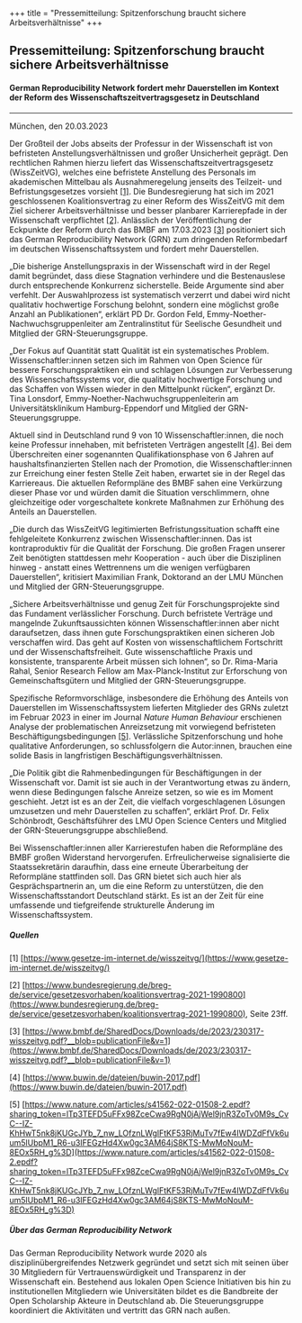 +++
title = "Pressemitteilung: Spitzenforschung braucht sichere Arbeitsverhältnisse"
+++

## Pressemitteilung: Spitzenforschung braucht sichere Arbeitsverhältnisse
#### German Reproducibility Network fordert mehr Dauerstellen im Kontext der Reform des Wissenschaftszeitvertragsgesetz in Deutschland

------------------------------------------------
München, den 20.03.2023

Der Großteil der Jobs abseits der Professur in der Wissenschaft ist von befristeten Anstellungsverhältnissen und großer Unsicherheit geprägt. Den rechtlichen Rahmen hierzu liefert das Wissenschaftszeitvertragsgesetz (WissZeitVG), welches eine befristete Anstellung des Personals im akademischen Mittelbau als Ausnahmeregelung jenseits des Teilzeit- und Befristungsgesetzes vorsieht [[1]](https://www.gesetze-im-internet.de/wisszeitvg/). Die Bundesregierung hat sich im 2021 geschlossenen Koalitionsvertrag zu einer Reform des WissZeitVG mit dem Ziel sicherer Arbeitsverhältnisse und besser planbarer Karrierepfade in der Wissenschaft verpflichtet [[2]](https://www.bundesregierung.de/breg-de/service/gesetzesvorhaben/koalitionsvertrag-2021-1990800). Anlässlich der Veröffentlichung der Eckpunkte der Reform durch das BMBF am 17.03.2023 [[3]](https://www.bmbf.de/SharedDocs/Downloads/de/2023/230317-wisszeitvg.pdf?__blob=publicationFile&v=1) positioniert sich das German Reproducibility Network (GRN) zum dringenden Reformbedarf im deutschen Wissenschaftssystem und fordert mehr Dauerstellen.

„Die bisherige Anstellungspraxis in der Wissenschaft wird in der Regel damit begründet, dass diese Stagnation verhindere und die Bestenauslese durch entsprechende Konkurrenz sicherstelle. Beide Argumente sind aber verfehlt. Der Auswahlprozess ist systematisch verzerrt und dabei wird nicht qualitativ hochwertige Forschung belohnt, sondern eine möglichst große Anzahl an Publikationen“, erklärt PD Dr. Gordon Feld, Emmy-Noether-Nachwuchsgruppenleiter am Zentralinstitut für Seelische Gesundheit und Mitglied der GRN-Steuerungsgruppe.

„Der Fokus auf Quantität statt Qualität ist ein systematisches Problem. Wissenschaftler:innen setzen sich im Rahmen von Open Science für bessere Forschungspraktiken ein und schlagen Lösungen zur Verbesserung des Wissenschaftssystems vor, die qualitativ hochwertige Forschung und das Schaffen von Wissen wieder in den Mittelpunkt rücken“, ergänzt Dr. Tina Lonsdorf, Emmy-Noether-Nachwuchsgruppenleiterin am Universitätsklinikum Hamburg-Eppendorf und Mitglied der GRN-Steuerungsgruppe.

Aktuell sind in Deutschland rund 9 von 10 Wissenschaftler:innen, die noch keine Professur innehaben, mit befristeten Verträgen angestellt [[4]](https://www.buwin.de/dateien/buwin-2017.pdf). Bei dem Überschreiten einer sogenannten Qualifikationsphase von 6 Jahren auf haushaltsfinanzierten Stellen nach der Promotion, die Wissenschaftler:innen zur Erreichung einer festen Stelle Zeit haben, erwartet sie in der Regel das Karriereaus. Die aktuellen Reformpläne des BMBF sahen eine Verkürzung dieser Phase vor und würden damit die Situation verschlimmern, ohne gleichzeitige oder vorgeschaltete konkrete Maßnahmen zur Erhöhung des Anteils an Dauerstellen. 

„Die durch das WissZeitVG legitimierten Befristungssituation schafft eine fehlgeleitete Konkurrenz zwischen Wissenschaftler:innen. Das ist kontraproduktiv für die Qualität der Forschung. Die großen Fragen unserer Zeit benötigten stattdessen mehr Kooperation - auch über die Disziplinen hinweg - anstatt eines Wettrennens um die wenigen verfügbaren Dauerstellen“, kritisiert Maximilian Frank, Doktorand an der LMU München und Mitglied der GRN-Steuerungsgruppe.

„Sichere Arbeitsverhältnisse und genug Zeit für Forschungsprojekte sind das Fundament verlässlicher Forschung. Durch befristete Verträge und mangelnde Zukunftsaussichten können Wissenschaftler:innen aber nicht daraufsetzen, dass ihnen gute Forschungspraktiken einen sicheren Job verschaffen wird. Das geht auf Kosten von wissenschaftlichem Fortschritt und der Wissenschaftsfreiheit. Gute wissenschaftliche Praxis und konsistente, transparente Arbeit müssen sich lohnen“, so Dr. Rima-Maria Rahal, Senior Research Fellow am Max-Planck-Institut zur Erforschung von Gemeinschaftsgütern und Mitglied der GRN-Steuerungsgruppe.

Spezifische Reformvorschläge, insbesondere die Erhöhung des Anteils von Dauerstellen im Wissenschaftssystem lieferten Mitglieder des GRNs zuletzt im Februar 2023 in einer im Journal *Nature Human Behaviour* erschienen Analyse der problematischen Anreizsetzung mit vorwiegend befristeten Beschäftigungsbedingungen [[5]](https://www.nature.com/articles/s41562-022-01508-2.epdf?sharing_token=lTp3TEFD5uFFx98ZceCwa9RgN0jAjWel9jnR3ZoTv0M9s_CvC--IZ-KhHwT5nk8jKUGcJYb_7_nw_LOfznLWglFtKF53RjMuTv7fEw4IWDZdFfVk6uum5lUbpM1_R6-u3IFEGzHd4Xw0gc3AM64jS8KTS-MwMoNouM-8EOx5RH_g%3D). Verlässliche Spitzenforschung und hohe qualitative Anforderungen, so schlussfolgern die Autor:innen, brauchen eine solide Basis in langfristigen Beschäftigungsverhältnissen.

„Die Politik gibt die Rahmenbedingungen für Beschäftigungen in der Wissenschaft vor. Damit ist sie auch in der Verantwortung etwas zu ändern, wenn diese Bedingungen falsche Anreize setzen, so wie es im Moment geschieht. Jetzt ist es an der Zeit, die vielfach vorgeschlagenen Lösungen umzusetzen und mehr Dauerstellen zu schaffen“, erklärt Prof. Dr. Felix Schönbrodt, Geschäftsführer des LMU Open Science Centers und Mitglied der GRN-Steuerungsgruppe abschließend.

Bei Wissenschaftler:innen aller Karrierestufen haben die Reformpläne des BMBF großen Widerstand hervorgerufen. Erfreulicherweise signalisierte die Staatssekretärin daraufhin, dass eine erneute Überarbeitung der Reformpläne stattfinden soll. Das GRN bietet sich auch hier als Gesprächspartnerin an, um die eine Reform zu unterstützen, die den Wissenschaftsstandort Deutschland stärkt. Es ist an der Zeit für eine umfassende und tiefgreifende strukturelle Änderung im Wissenschaftssystem.

##### Quellen

[1] [https://www.gesetze-im-internet.de/wisszeitvg/](https://www.gesetze-im-internet.de/wisszeitvg/)

[2] [https://www.bundesregierung.de/breg-de/service/gesetzesvorhaben/koalitionsvertrag-2021-1990800](https://www.bundesregierung.de/breg-de/service/gesetzesvorhaben/koalitionsvertrag-2021-1990800), Seite 23ff.

[3] [https://www.bmbf.de/SharedDocs/Downloads/de/2023/230317-wisszeitvg.pdf?__blob=publicationFile&v=1](https://www.bmbf.de/SharedDocs/Downloads/de/2023/230317-wisszeitvg.pdf?__blob=publicationFile&v=1)

[4] [https://www.buwin.de/dateien/buwin-2017.pdf](https://www.buwin.de/dateien/buwin-2017.pdf)

[5] [https://www.nature.com/articles/s41562-022-01508-2.epdf?sharing_token=lTp3TEFD5uFFx98ZceCwa9RgN0jAjWel9jnR3ZoTv0M9s_CvC--IZ-KhHwT5nk8jKUGcJYb_7_nw_LOfznLWglFtKF53RjMuTv7fEw4IWDZdFfVk6uum5lUbpM1_R6-u3IFEGzHd4Xw0gc3AM64jS8KTS-MwMoNouM-8EOx5RH_g%3D](https://www.nature.com/articles/s41562-022-01508-2.epdf?sharing_token=lTp3TEFD5uFFx98ZceCwa9RgN0jAjWel9jnR3ZoTv0M9s_CvC--IZ-KhHwT5nk8jKUGcJYb_7_nw_LOfznLWglFtKF53RjMuTv7fEw4IWDZdFfVk6uum5lUbpM1_R6-u3IFEGzHd4Xw0gc3AM64jS8KTS-MwMoNouM-8EOx5RH_g%3D)

##### Über das German Reproducibility Network

Das German Reproducibility Network wurde 2020 als disziplinübergreifendes Netzwerk gegründet und setzt sich mit seinen über 30 Mitgliedern für Vertrauenswürdigkeit und Transparenz in der Wissenschaft ein. Bestehend aus lokalen Open Science Initiativen bis hin zu institutionellen Mitgliedern wie Universitäten bildet es die Bandbreite der Open Scholarship Akteure in Deutschland ab. Die Steuerungsgruppe koordiniert die Aktivitäten und vertritt das GRN nach außen.